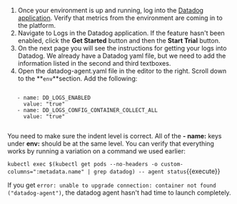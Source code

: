 1. Once your environment is up and running, log into the <a href="https://app.datadoghq.com" target="_datadog">Datadog application</a>. Verify that metrics from the environment are coming in to the platform.
2. Navigate to Logs in the Datadog application. If the feature hasn't been enabled, click the **Get Started** button and then the **Start Trial** button.
3. On the next page you will see the instructions for getting your logs into Datadog. We already have a Datadog yaml file, but we need to add the information listed in the second and third textboxes.
4. Open the datadog-agent.yaml file in the editor to the right. Scroll down to the **`env`**section. Add the following:
   
  <pre><code>
   - name: DD_LOGS_ENABLED
     value: "true"
   - name: DD_LOGS_CONFIG_CONTAINER_COLLECT_ALL
     value: "true"
  </code></pre>

  You need to make sure the indent level is correct. All of the **- name:** keys under **env:** should be at the same level. You can verify that everything works by running a variation on a command we used earlier:

  `kubectl exec $(kubectl get pods --no-headers -o custom-columns=":metadata.name" | grep datadog) -- agent status`{{execute}}

  If you get `error: unable to upgrade connection: container not found ("datadog-agent")`, the datadog agent hasn't had time to launch completely.

